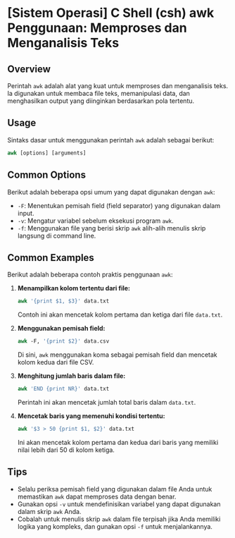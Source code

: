 # [Sistem Operasi] C Shell (csh) awk Penggunaan: Memproses dan Menganalisis Teks

## Overview
Perintah `awk` adalah alat yang kuat untuk memproses dan menganalisis teks. Ia digunakan untuk membaca file teks, memanipulasi data, dan menghasilkan output yang diinginkan berdasarkan pola tertentu.

## Usage
Sintaks dasar untuk menggunakan perintah `awk` adalah sebagai berikut:

```csh
awk [options] [arguments]
```

## Common Options
Berikut adalah beberapa opsi umum yang dapat digunakan dengan `awk`:

- `-F`: Menentukan pemisah field (field separator) yang digunakan dalam input.
- `-v`: Mengatur variabel sebelum eksekusi program `awk`.
- `-f`: Menggunakan file yang berisi skrip `awk` alih-alih menulis skrip langsung di command line.

## Common Examples
Berikut adalah beberapa contoh praktis penggunaan `awk`:

1. **Menampilkan kolom tertentu dari file:**
   ```csh
   awk '{print $1, $3}' data.txt
   ```
   Contoh ini akan mencetak kolom pertama dan ketiga dari file `data.txt`.

2. **Menggunakan pemisah field:**
   ```csh
   awk -F, '{print $2}' data.csv
   ```
   Di sini, `awk` menggunakan koma sebagai pemisah field dan mencetak kolom kedua dari file CSV.

3. **Menghitung jumlah baris dalam file:**
   ```csh
   awk 'END {print NR}' data.txt
   ```
   Perintah ini akan mencetak jumlah total baris dalam `data.txt`.

4. **Mencetak baris yang memenuhi kondisi tertentu:**
   ```csh
   awk '$3 > 50 {print $1, $2}' data.txt
   ```
   Ini akan mencetak kolom pertama dan kedua dari baris yang memiliki nilai lebih dari 50 di kolom ketiga.

## Tips
- Selalu periksa pemisah field yang digunakan dalam file Anda untuk memastikan `awk` dapat memproses data dengan benar.
- Gunakan opsi `-v` untuk mendefinisikan variabel yang dapat digunakan dalam skrip `awk` Anda.
- Cobalah untuk menulis skrip `awk` dalam file terpisah jika Anda memiliki logika yang kompleks, dan gunakan opsi `-f` untuk menjalankannya.
